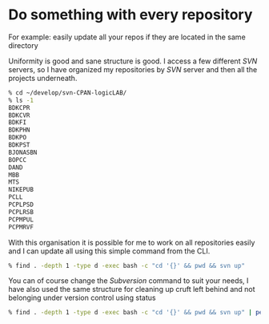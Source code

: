 # Do something with every repository

For example: easily update all your repos if they are located in the same directory

Uniformity is good and sane structure is good. I access a few different *SVN* servers, so I have organized my repositories by *SVN* server and then all the projects underneath.

```bash
% cd ~/develop/svn-CPAN-logicLAB/
% ls -1
BDKCPR
BDKCVR
BDKFI
BDKPHN
BDKPO
BDKPST
BJONASBN
BOPCC
DAND
MBB
MTS
NIKEPUB
PCLL
PCPLPSD
PCPLRSB
PCPMPUL
PCPMRVF
```

With this organisation it is possible for me to work on all repositories easily and I can update all using this simple command from the CLI.

```bash
% find . -depth 1 -type d -exec bash -c "cd '{}' && pwd && svn up"
```

You can of course change the *Subversion* command to suit your needs, I have also used the same structure for cleaning up cruft left behind and not belonging under version control using status

```bash
% find . -depth 1 -type d -exec bash -c "cd '{}' && pwd && svn up" | perl -ne 'if (/^\?/) { s/\?\s+//; print, "\n"; }' | xargs rm
```
